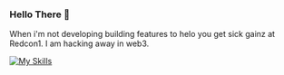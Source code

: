 ### Hello There 👋

<!--
**Santiago868/Santiago868** is a ✨ _special_ ✨ repository because its `README.md` (this file) appears on your GitHub profile.

Here are some ideas to get you started:

- 🔭 I’m currently working on ...
- 🌱 I’m currently learning ...
- 👯 I’m looking to collaborate on ...
- 🤔 I’m looking for help with ...
- 💬 Ask me about ...
- 📫 How to reach me: ...
- 😄 Pronouns: ...
- ⚡ Fun fact: ...
-->

When i'm not developing building features to helo you get sick gainz at Redcon1. I am hacking away in web3. 

[![My Skills](https://skillicons.dev/icons?i=js,html,css,react,typescript,php,nextjs,tailwindcss)](https://skillicons.dev)
